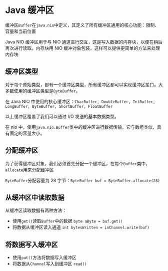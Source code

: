 # Java 缓冲区

缓冲区`Buffer`在`java.nio`中定义，其定义了所有缓冲区通用的核心功能：限制、容量和当前位置

Java NIO 缓冲区用于与 NIO 通道进行交互，这是写入数据的内存块，以便在稍后再次进行读取。内存块用 NIO 缓冲对象包装，这样可以提供更简单的方法来处理内存块

## 缓冲区类型

对于每个原始类型，都有一个缓冲区类型，所有缓冲区都可以实现缓冲区接口。大多数使用的缓冲区类型是`ByteBuffer`。

在 Java NIO 中使用的核心缓冲区：`CharBuffer, DoubleBuffer, IntBuffer, LongBuffer, ByteBuffer, ShortBuffer, FloatBuffer`

以上缓冲区覆盖了我们可以通过 I/O 发送的基本数据类型。

在 nio 中，使用`java.nio.Buffer`类中的缓冲区进行数据传输，它与数组类似，具有固定的容量大小。

## 分配缓冲区

为了获得缓冲区对象，我们必须首先分配一个缓冲区，在每个`Buffer`类中，`allocate`用来分配缓冲区

`ByteBuffer`分配容量为 28 字节：`ByteBuffer buf = ByteBuffer.allocate(28)`

## 从缓冲区中读取数据

从缓冲区读取数据有两种方法：

- 使用`get()`读取`Buffer`中的数据 `byte aByte = buf.get()`
- 将数据从缓冲区读入通道 `int bytesWritten = inChannel.write(buf)`

## 将数据写入缓冲区

- 使用`put()`方法将数据写入缓冲区
- 将数据从`Channel`写入到缓冲区 `read()`